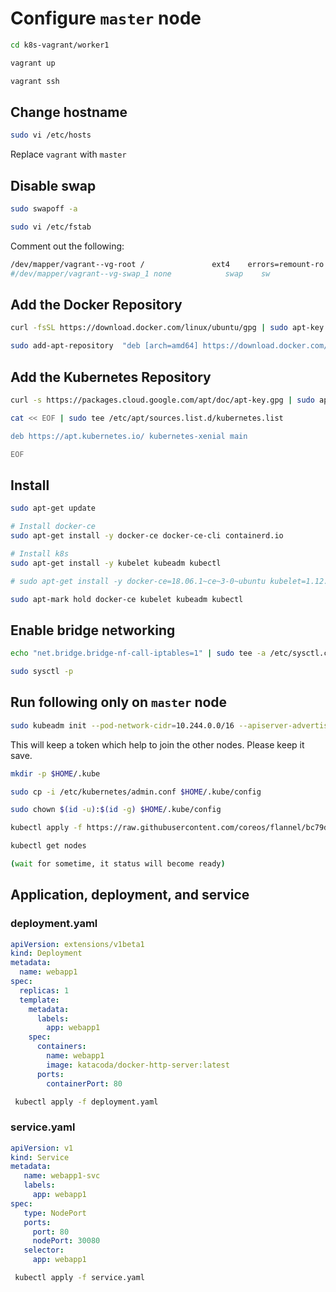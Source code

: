 # Configure `master` node

```sh
cd k8s-vagrant/worker1

vagrant up

vagrant ssh
```

## Change hostname

```sh
sudo vi /etc/hosts
```

Replace `vagrant` with `master`

## Disable swap

```sh
sudo swapoff -a

sudo vi /etc/fstab
```

Comment out the following:

```sh
/dev/mapper/vagrant--vg-root /               ext4    errors=remount-ro 0       1
#/dev/mapper/vagrant--vg-swap_1 none            swap    sw              0       0
```

## Add the Docker Repository

```sh
curl -fsSL https://download.docker.com/linux/ubuntu/gpg | sudo apt-key add –

sudo add-apt-repository  "deb [arch=amd64] https://download.docker.com/linux/ubuntu $(lsb_release -cs) stable"
```

## Add the Kubernetes Repository

```sh
curl -s https://packages.cloud.google.com/apt/doc/apt-key.gpg | sudo apt-key add –

cat << EOF | sudo tee /etc/apt/sources.list.d/kubernetes.list

deb https://apt.kubernetes.io/ kubernetes-xenial main

EOF
```

## Install

```sh
sudo apt-get update

# Install docker-ce
sudo apt-get install -y docker-ce docker-ce-cli containerd.io

# Install k8s
sudo apt-get install -y kubelet kubeadm kubectl

# sudo apt-get install -y docker-ce=18.06.1~ce~3-0~ubuntu kubelet=1.12.2-00 kubeadm=1.12.2-00 kubectl=1.12.2-00

sudo apt-mark hold docker-ce kubelet kubeadm kubectl
```

## Enable bridge networking

```sh
echo "net.bridge.bridge-nf-call-iptables=1" | sudo tee -a /etc/sysctl.conf

sudo sysctl -p
```

## Run following only on `master` node

```sh
sudo kubeadm init --pod-network-cidr=10.244.0.0/16 --apiserver-advertise-address=192.168.56.30
```

This will keep  a token which help to join the other nodes. Please keep it save.

```sh
mkdir -p $HOME/.kube

sudo cp -i /etc/kubernetes/admin.conf $HOME/.kube/config

sudo chown $(id -u):$(id -g) $HOME/.kube/config

kubectl apply -f https://raw.githubusercontent.com/coreos/flannel/bc79dd1505b0c8681ece4de4c0d86c5cd2643275/Documentation/kube-flannel.yml

kubectl get nodes

(wait for sometime, it status will become ready)
```

## Application, deployment, and service

### deployment.yaml

```yml
apiVersion: extensions/v1beta1
kind: Deployment
metadata:
  name: webapp1
spec:
  replicas: 1
  template:
    metadata:
      labels:
        app: webapp1
    spec:
      containers:
        name: webapp1
        image: katacoda/docker-http-server:latest
      ports:
        containerPort: 80
```

```sh
 kubectl apply -f deployment.yaml
```

### service.yaml

```yml
apiVersion: v1
kind: Service
metadata:
   name: webapp1-svc
   labels:
     app: webapp1
spec:
   type: NodePort
   ports:
     port: 80
     nodePort: 30080
   selector:
     app: webapp1
```

```sh
 kubectl apply -f service.yaml
```
